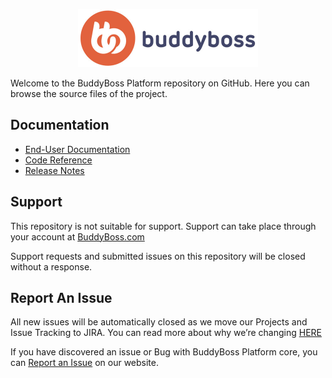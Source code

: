 <p align="center">
<a href="https://www.buddyboss.com/"><img src="https://github.com/buddyboss/buddyboss-platform/raw/master/.github/buddyboss-logo.jpg" alt="BuddyBoss" width="288" height="93" /></a>
</p>

Welcome to the BuddyBoss Platform repository on GitHub. Here you can browse the source files of the project. 

## Documentation

- [End-User Documentation](https://www.buddyboss.com/resources/docs/)
- [Code Reference](https://www.buddyboss.com/resources/reference/)
- [Release Notes](https://www.buddyboss.com/resources/buddyboss-platform-releases/)

## Support

This repository is not suitable for support. Support can take place through your account at [BuddyBoss.com](https://www.buddyboss.com/)

Support requests and submitted issues on this repository will be closed without a response.

## Report An Issue

All new issues will be automatically closed as we move our Projects and Issue Tracking to JIRA. You can read more about why we’re changing [HERE](https://www.buddyboss.com/moving-to-jira/) 

If you have discovered an issue or Bug with BuddyBoss Platform core, you can [Report an Issue](https://www.buddyboss.com/report-a-bug/) on our website. 
